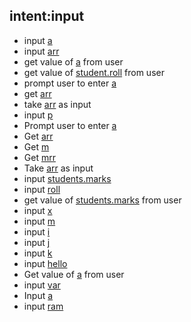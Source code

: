 ## intent:input
* input [a](var_name)
* input [arr](var_name)
* get value of [a](var_name) from user
* get value of [student.roll](var_name) from user
* prompt user to enter [a](var_name)
* get [arr](var_name)
* take [arr](var_name) as input
* input [p](var_name)
* Prompt user to enter [a](var_name)
* Get [arr](var_name)
* Get [m](var_name)
* Get [mrr](var_name)
* Take [arr](var_name) as input
* input [students.marks](var_name)
* input [roll](var_name)
* get value of [students.marks](var_name) from user
* input [x](var_name)
* input [m](var_name)
* input [i](var_name)
* input [j](var_name)
* input [k](var_name)
* input [hello](var_name)
* Get value of [a](var_name) from user
* input [var](var_name)
* Input [a](var_name)
* input [ram](var_name)
